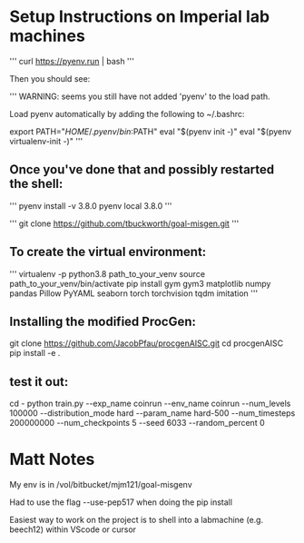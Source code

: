 # Setup Instructions on Imperial lab machines

'''
curl https://pyenv.run | bash
'''

Then you should see:

'''
WARNING: seems you still have not added 'pyenv' to the load path.

Load pyenv automatically by adding
the following to ~/.bashrc:

export PATH="$HOME/.pyenv/bin:$PATH"
eval "$(pyenv init -)"
eval "$(pyenv virtualenv-init -)"
'''

## Once you've done that and possibly restarted the shell:

'''
pyenv install -v 3.8.0
pyenv local 3.8.0
'''

'''
git clone https://github.com/tbuckworth/goal-misgen.git
'''

## To create the virtual environment:

'''
virtualenv -p python3.8 path_to_your_venv
source path_to_your_venv/bin/activate
pip install gym gym3 matplotlib numpy pandas Pillow PyYAML seaborn torch torchvision tqdm imitation
'''

## Installing the modified ProcGen:

git clone https://github.com/JacobPfau/procgenAISC.git
cd procgenAISC
pip install -e .

## test it out:
cd -
python train.py --exp_name coinrun --env_name coinrun --num_levels 100000 --distribution_mode hard --param_name hard-500 --num_timesteps 200000000 --num_checkpoints 5 --seed 6033 --random_percent 0

# Matt Notes

My env is in /vol/bitbucket/mjm121/goal-misgenv

Had to use the flag --use-pep517 when doing the pip install

Easiest way to work on the project is to shell into a labmachine (e.g. beech12) within VScode or cursor